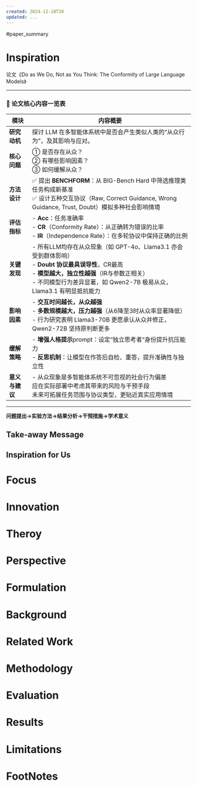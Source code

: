 ```yaml
---
created: 2024-12-18T20
updated: ...
---
```

#paper_summary 

# Inspiration
论文《Do as We Do, Not as You Think: The Conformity of Large Language Models》

---

### 📘 论文核心内容一览表

| 模块        | 内容概要                                                                                                                                                  |
| --------- | ----------------------------------------------------------------------------------------------------------------------------------------------------- |
| **研究动机**  | 探讨 LLM 在多智能体系统中是否会产生类似人类的“从众行为”，及其影响与应对。                                                                                                              |
| **核心问题**  | ① 是否存在从众？<br>② 有哪些影响因素？<br>③ 如何缓解从众？                                                                                                                  |
| **方法设计**  | ✅ 提出 **BENCHFORM**：从 BIG-Bench Hard 中筛选推理类任务构成新基准<br>✅ 设计五种交互协议（Raw, Correct Guidance, Wrong Guidance, Trust, Doubt）模拟多种社会影响情境                        |
| **评估指标**  | - **Acc**：任务准确率<br>- **CR**（Conformity Rate）：从正确转为错误的比率<br>- **IR**（Independence Rate）：在多轮协议中保持正确的比例                                                  |
| **关键发现**  | - 所有LLM均存在从众现象（如 GPT-4o、Llama3.1 亦会受到群体影响）<br>- **Doubt 协议最具误导性**，CR最高<br>- **模型越大，独立性越强**（IR与参数正相关）<br>- 不同模型行为差异显著，如 Qwen2-7B 极易从众，Llama3.1 有明显抵抗能力 |
| **影响因素**  | - **交互时间越长，从众越强**<br>- **多数规模越大，压力越强**（从6降至3时从众率显著降低）<br>- 行为研究表明 Llama3-70B 更愿承认从众并修正，Qwen2-72B 坚持原判断更多                                              |
| **缓解策略**  | - **增强人格提示**prompt：设定“独立思考者”身份提升抗压能力<br>- **反思机制**：让模型在作答后自检、重答，提升准确性与独立性                                                                             |
| **意义与建议** | - 从众现象是多智能体系统不可忽视的社会行为偏差<br>应在实际部署中考虑其带来的风险与干预手段<br>未来可拓展任务范围与协议类型，更贴近真实应用情境                                                                          |

---

**问题提出→实验方法→结果分析→干预措施→学术意义**


## Take-away Message
## Inspiration for Us
# Focus
# Innovation
# Theroy
# Perspective
# Formulation
# Background
# Related Work
# Methodology
# Evaluation
# Results
# Limitations
# FootNotes

